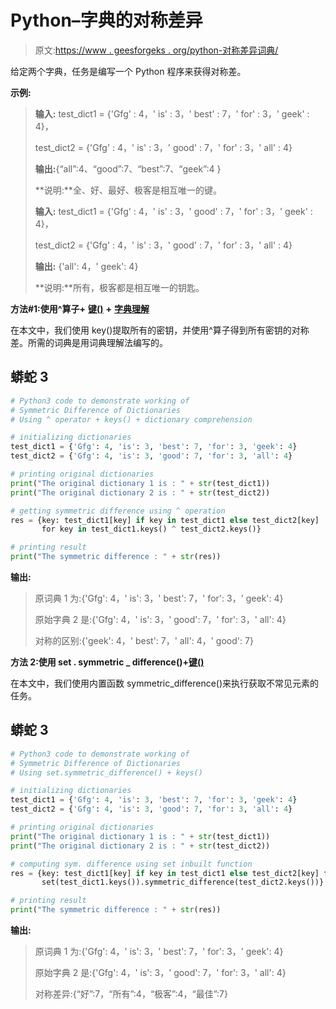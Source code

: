 # Python–字典的对称差异

> 原文:[https://www . geesforgeks . org/python-对称差异词典/](https://www.geeksforgeeks.org/python-symmetric-difference-of-dictionaries/)

给定两个字典，任务是编写一个 Python 程序来获得对称差。

**示例:**

> **输入:** test_dict1 = {'Gfg' : 4，' is' : 3，' best' : 7，' for' : 3，' geek' : 4}，
> 
> test_dict2 = {'Gfg' : 4，' is' : 3，' good' : 7，' for' : 3，' all' : 4}
> 
> **输出:**{“all”:4、“good”:7、“best”:7、“geek”:4 }
> 
> **说明:**全、好、最好、极客是相互唯一的键。
> 
> **输入:** test_dict1 = {'Gfg' : 4，' is' : 3，' good' : 7，' for' : 3，' geek' : 4}，
> 
> test_dict2 = {'Gfg' : 4，' is' : 3，' good' : 7，' for' : 3，' all' : 4}
> 
> **输出:** {'all': 4，' geek': 4}
> 
> **说明:**所有，极客都是相互唯一的钥匙。

**方法#1:使用^算子+** [**键()**](https://www.geeksforgeeks.org/python-dictionary-keys-method/) **+** [**字典理解**](https://www.geeksforgeeks.org/python-dictionary-comprehension/)

在本文中，我们使用 key()提取所有的密钥，并使用^算子得到所有密钥的对称差。所需的词典是用词典理解法编写的。

## 蟒蛇 3

```py
# Python3 code to demonstrate working of
# Symmetric Difference of Dictionaries
# Using ^ operator + keys() + dictionary comprehension

# initializing dictionaries
test_dict1 = {'Gfg': 4, 'is': 3, 'best': 7, 'for': 3, 'geek': 4}
test_dict2 = {'Gfg': 4, 'is': 3, 'good': 7, 'for': 3, 'all': 4}

# printing original dictionaries
print("The original dictionary 1 is : " + str(test_dict1))
print("The original dictionary 2 is : " + str(test_dict2))

# getting symmetric difference using ^ operation
res = {key: test_dict1[key] if key in test_dict1 else test_dict2[key]
       for key in test_dict1.keys() ^ test_dict2.keys()}

# printing result
print("The symmetric difference : " + str(res))
```

**输出:**

> 原词典 1 为:{'Gfg': 4，' is': 3，' best': 7，' for': 3，' geek': 4}
> 
> 原始字典 2 是:{'Gfg': 4，' is': 3，' good': 7，' for': 3，' all': 4}
> 
> 对称的区别:{'geek': 4，' best': 7，' all': 4，' good': 7}

**方法 2:使用 set . symmetric _ difference()+**[**键()**](https://www.geeksforgeeks.org/python-dictionary-keys-method/)

在本文中，我们使用内置函数 symmetric_difference()来执行获取不常见元素的任务。

## 蟒蛇 3

```py
# Python3 code to demonstrate working of
# Symmetric Difference of Dictionaries
# Using set.symmetric_difference() + keys()

# initializing dictionaries
test_dict1 = {'Gfg': 4, 'is': 3, 'best': 7, 'for': 3, 'geek': 4}
test_dict2 = {'Gfg': 4, 'is': 3, 'good': 7, 'for': 3, 'all': 4}

# printing original dictionaries
print("The original dictionary 1 is : " + str(test_dict1))
print("The original dictionary 2 is : " + str(test_dict2))

# computing sym. difference using set inbuilt function
res = {key: test_dict1[key] if key in test_dict1 else test_dict2[key] for key in
       set(test_dict1.keys()).symmetric_difference(test_dict2.keys())}

# printing result
print("The symmetric difference : " + str(res))
```

**输出:**

> 原词典 1 为:{'Gfg': 4，' is': 3，' best': 7，' for': 3，' geek': 4}
> 
> 原始字典 2 是:{'Gfg': 4，' is': 3，' good': 7，' for': 3，' all': 4}
> 
> 对称差异:{“好”:7，“所有”:4，“极客”:4，“最佳”:7}